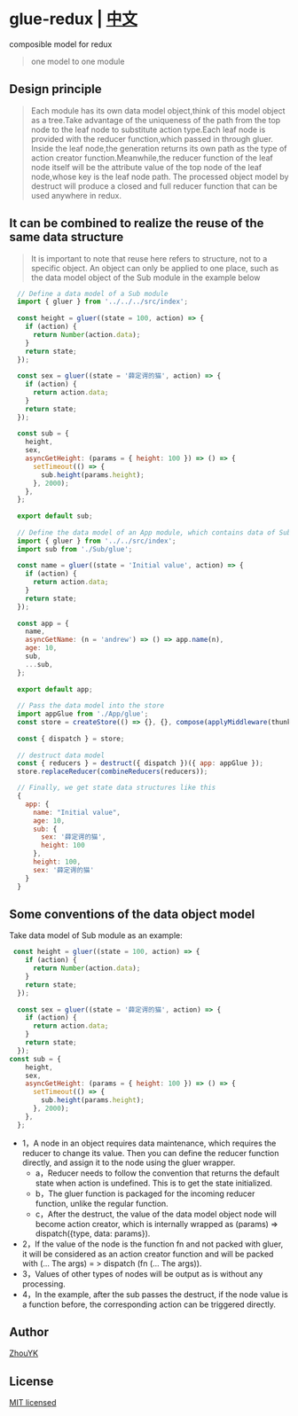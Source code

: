 # glue-redux | [中文](https://github.com/ZhouYK/glue-redux/blob/master/zh-cn/README.md)

composible model for redux
> one model to one module

## Design principle

> Each module has its own data model object,think of this model object as a tree.Take advantage of the uniqueness of the path from the top node to the leaf node to substitute action type.Each leaf node is provided with the reducer function,which passed in through gluer.
> Inside the leaf node,the generation returns its own path as the type of action creator function.Meanwhile,the reducer function of the leaf node itself will be the attribute value of the top node of the leaf node,whose key is the leaf node path.
> The processed object model by destruct will produce a closed and full reducer function that can be used anywhere in redux.

## It can be combined to realize the reuse of the same data structure

> It is important to note that reuse here refers to structure, not to a specific object. An object can only be applied to one place, such as the data model object of the Sub module in the example below
```jsx harmony
  // Define a data model of a Sub module
  import { gluer } from '../../../src/index';
  
  const height = gluer((state = 100, action) => {
    if (action) {
      return Number(action.data);
    }
    return state;
  });
  
  const sex = gluer((state = '薛定谔的猫', action) => {
    if (action) {
      return action.data;
    }
    return state;
  });
  
  const sub = {
    height,
    sex,
    asyncGetHeight: (params = { height: 100 }) => () => {
      setTimeout(() => {
        sub.height(params.height);
      }, 2000);
    },
  };
  
  export default sub;
  
  // Define the data model of an App module, which contains data of Sub
  import { gluer } from '../../src/index';
  import sub from './Sub/glue';
  
  const name = gluer((state = 'Initial value', action) => {
    if (action) {
      return action.data;
    }
    return state;
  });
  
  const app = {
    name,
    asyncGetName: (n = 'andrew') => () => app.name(n),
    age: 10,
    sub,
    ...sub,
  };
  
  export default app;
  
  // Pass the data model into the store
  import appGlue from './App/glue';
  const store = createStore(() => {}, {}, compose(applyMiddleware(thunk), DevTool.instrument()));
  
  const { dispatch } = store;
  
  // destruct data model
  const { reducers } = destruct({ dispatch })({ app: appGlue });
  store.replaceReducer(combineReducers(reducers));

  // Finally, we get state data structures like this
  {
    app: {
      name: "Initial value",
      age: 10,
      sub: {
        sex: '薛定谔的猫',
        height: 100
      },
      height: 100,
      sex: '薛定谔的猫'
    }
  }
```

## Some conventions of the data object model
Take data model of Sub module as an example:
```jsx harmony
 const height = gluer((state = 100, action) => {
    if (action) {
      return Number(action.data);
    }
    return state;
  });
  
  const sex = gluer((state = '薛定谔的猫', action) => {
    if (action) {
      return action.data;
    }
    return state;
  });
const sub = {
    height,
    sex,
    asyncGetHeight: (params = { height: 100 }) => () => {
      setTimeout(() => {
        sub.height(params.height);
      }, 2000);
    },
  };
```
- 1，A node in an object requires data maintenance, which requires the reducer to change its value. Then you can define the reducer function directly, and assign it to the node using the gluer wrapper.
  - a，Reducer needs to follow the convention that returns the default state when action is undefined. This is to get the state initialized.
  - b，The gluer function is packaged for the incoming reducer function, unlike the regular function.
  - c，After the destruct, the value of the data model object node will become action creator, which is internally wrapped as (params) => dispatch({type, data: params}).
- 2，If the value of the node is the function fn and not packed with gluer, it will be considered as an action creator function and will be packed with (... The args) = > dispatch (fn (... The args)).
- 3，Values of other types of nodes will be output as is without any processing.
- 4，In the example, after the sub passes the destruct, if the node value is a function before, the corresponding action can be triggered directly.

## Author
[ZhouYK](https://github.com/ZhouYK)

## License
[MIT licensed](https://github.com/ZhouYK/glue-redux/blob/master/LICENSE) 
